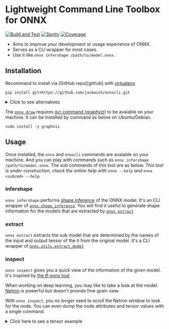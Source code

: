Lightweight Command Line Toolbox for ONNX
=========================================

[![Build and Test](https://github.com/jackwish/onnxcli/workflows/Build%20and%20Test/badge.svg)](https://github.com/jackwish/onnxcli/actions?query=workflow%3A%22Build+and+Test%22)
[![Sanity](https://github.com/jackwish/onnxcli/workflows/Sanity/badge.svg)](https://github.com/jackwish/onnxcli/actions?query=workflow%3ASanity)
[![Coverage](https://codecov.io/gh/jackwish/onnxcli/branch/master/graph/badge.svg)](https://codecov.io/gh/jackwish/onnxcli)


* Aims to improve your development or usage experience of ONNX.
* Serves as a CLI wrapper for most cases.
* Use it like `onnx infershape /path/to/model.onnx`.


## Installation

Recommand to install via [GitHub repo][github] with [virtualenv](https://virtualenv.pypa.io)
```
pip install git+https://github.com/jackwish/onnxcli.git
```

<details><summary>Click to see alternatives</summary>
1. Install via [pypi package][pypi] `pip install onnxcli`
2. Download and add the code tree to your `$PYTHONPATH`. This is for development purpose since the command line is different.
    ```sh
    git clone https://github.com/jackwish/onnxcli.git
    export PYTHONPATH=$(pwd)/onnxcli:${PYTHONPATH}
    python onnxcli/cli/dispatcher.py <more args>
    ```
</details>


The [`onnx draw`](#draw) requires [`dot` command (graphviz)](https://graphviz.org/) to be avaiable on your machine.
It can be installed by command as below on Ubuntu/Debian.
```
sudo install -y graphviz
```


## Usage

Once installed, the `onnx` and `onnxcli` commands are avaiable on your machine.
And you can play with commands such as `onnx infershape /path/to/model.onnx`.
The sub commands of this tool are as below.
_This tool is under construction, check the online help with `onnx --help` and `onnx <subcmd> --help`._

### infershape

`onnx infershape` performs [shape inference](https://github.com/onnx/onnx/blob/master/docs/ShapeInference.md) of the ONNX model.
It's an CLI wrapper of [`onnx.shape_inference`](https://github.com/onnx/onnx/blob/master/docs/PythonAPIOverview.md#running-shape-inference-on-an-onnx-model).
You will find it useful to generate shape information for the models that are extracted by [`onnx extract`](#extract)

### extract

`onnx extract` extracts the sub model that are determined by the names of the input and output tensor of the it from the original model.
It's a CLI wrapper of [`onnx.utils.extract_model`](https://github.com/onnx/onnx/blob/master/docs/PythonAPIOverview.md#extracting-sub-model-with-inputs-outputs-tensor-names)

### inspect

`onnx inspect` gives you a quick view of the information of the given model.
It's inspired by [the tf-onnx tool](https://github.com/onnx/tensorflow-onnx/blob/master/tools/dump-onnx.py).

When working on deep learning, you may like to take a look at the model.
[Netron](https://github.com/lutzroeder/netron) is powerful but doesn't provide fine-grain view.

With `onnx inspect`, you no longer need to scroll the Netron window to look for the node.
You can even dump the node attributes and tensor values with a single command.
<details><summary>Click here to see a tensor example</summary>
```
$ onnx inspect ./assets/tests/conv.float32.onnx --tensor --names Conv2D_bias --detail

Inpect of model ./assets/tests/conv.float32.onnx
================================================================================
  Graph name: 9
  Graph inputs: 1
  Graph outputs: 1
  Nodes in total: 1
  ValueInfo in total: 2
  Initializers in total: 2
  Sparse Initializers in total: 0
  Quantization in total: 0

Tensor information:
--------------------------------------------------------------------------------
  Initializer "Conv2D_bias": type FLOAT, shape [16],
    float data: [0.4517577290534973, -0.014192663133144379, 0.2946248948574066, -0.9742919206619263, -1.2975586652755737, 0.7223454117774963, 0.7835700511932373, 1.7674627304077148, 1.7242872714996338, 1.1230682134628296, -0.2902531623840332, 0.2627834975719452, 1.0175092220306396, 0.5643373131752014, -0.8244842290878296, 1.2169424295425415]
```
</details>

<details><summary>Click here to see a node example</summary>

```
$ onnx inspect ./assets/tests/conv.float32.onnx --node --indices 0 --detail

Inpect of model ./assets/tests/conv.float32.onnx
================================================================================
  Graph name: 9
  Graph inputs: 1
  Graph outputs: 1
  Nodes in total: 1
  ValueInfo in total: 2
  Initializers in total: 2
  Sparse Initializers in total: 0
  Quantization in total: 0

Node information:
--------------------------------------------------------------------------------
  Node "output": type "Conv", inputs "['input', 'Variable/read', 'Conv2D_bias']", outputs "['output']"
    attributes: [name: "dilations"
ints: 1
ints: 1
type: INTS
, name: "group"
i: 1
type: INT
, name: "kernel_shape"
ints: 3
ints: 3
type: INTS
, name: "pads"
ints: 1
ints: 1
ints: 1
ints: 1
type: INTS
, name: "strides"
ints: 1
ints: 1
type: INTS
]
```
</details>


### draw

## License

Apache License Version 2.0.


[pypi]: https://pypi.org/project/onnxcli
[github]: https://github.com/jackwish/onnxcli
